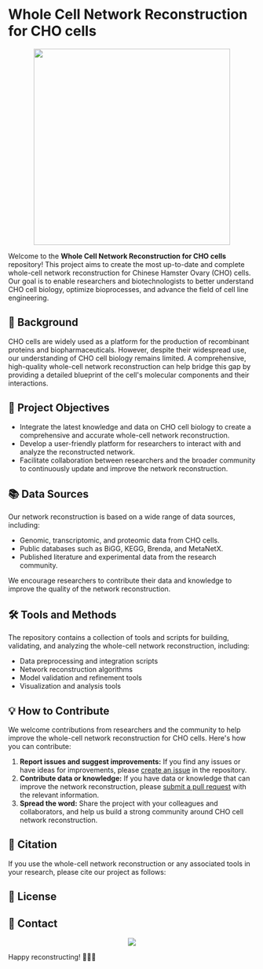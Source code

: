 # Whole Cell Network Reconstruction for CHO cells

<div align="center">
  <img src="https://www.nist.gov/sites/default/files/styles/2800_x_2800_limit/public/images/2019/08/21/fluorescence_cho1.jpg?itok=rLzay7Vu" width="400">
</div>

Welcome to the **Whole Cell Network Reconstruction for CHO cells** repository! This project aims to create the most up-to-date and complete whole-cell network reconstruction for Chinese Hamster Ovary (CHO) cells. Our goal is to enable researchers and biotechnologists to better understand CHO cell biology, optimize bioprocesses, and advance the field of cell line engineering.

## 🧬 Background

CHO cells are widely used as a platform for the production of recombinant proteins and biopharmaceuticals. However, despite their widespread use, our understanding of CHO cell biology remains limited. A comprehensive, high-quality whole-cell network reconstruction can help bridge this gap by providing a detailed blueprint of the cell's molecular components and their interactions.

## 🚀 Project Objectives

* Integrate the latest knowledge and data on CHO cell biology to create a comprehensive and accurate whole-cell network reconstruction.
* Develop a user-friendly platform for researchers to interact with and analyze the reconstructed network.
* Facilitate collaboration between researchers and the broader community to continuously update and improve the network reconstruction.

## 📚 Data Sources

Our network reconstruction is based on a wide range of data sources, including:

* Genomic, transcriptomic, and proteomic data from CHO cells.
* Public databases such as BiGG, KEGG, Brenda, and MetaNetX.
* Published literature and experimental data from the research community.

We encourage researchers to contribute their data and knowledge to improve the quality of the network reconstruction.

## 🛠️ Tools and Methods

The repository contains a collection of tools and scripts for building, validating, and analyzing the whole-cell network reconstruction, including:

* Data preprocessing and integration scripts
* Network reconstruction algorithms
* Model validation and refinement tools
* Visualization and analysis tools

## 💡 How to Contribute

We welcome contributions from researchers and the community to help improve the whole-cell network reconstruction for CHO cells. Here's how you can contribute:

1. **Report issues and suggest improvements:** If you find any issues or have ideas for improvements, please [create an issue](https://github.com/LewisLabUCSD/Whole-Cell-Network-Reconstruction-for-CHO-cells/issues) in the repository.
2. **Contribute data or knowledge:** If you have data or knowledge that can improve the network reconstruction, please [submit a pull request](https://github.com/LewisLabUCSD/Whole-Cell-Network-Reconstruction-for-CHO-cells/pulls) with the relevant information.
3. **Spread the word:** Share the project with your colleagues and collaborators, and help us build a strong community around CHO cell network reconstruction.

## 📖 Citation

If you use the whole-cell network reconstruction or any associated tools in your research, please cite our project as follows:


## 📃 License



## 🤝 Contact

<div align="center">
  <img src="https://www.biopharma-reporter.com/var/wrbm_gb_food_pharma/storage/images/_aliases/wrbm_large/publications/pharmaceutical-science/biopharma-reporter.com/headlines/upstream-processing/bioprocessing-survey-report-is-the-cho-cho-train-slowing-down/7504580-1-eng-GB/Bioprocessing-survey-report-Is-the-CHO-CHO-train-slowing-down.jpg">
</div>


Happy reconstructing! 🧪🔬🧫

